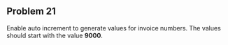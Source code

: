 ## Problem 21

Enable auto increment to generate values for invoice numbers. The values should start with the value **9000**.